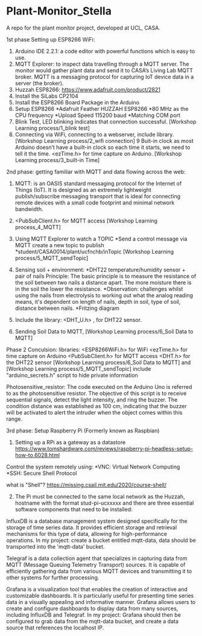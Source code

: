 # Plant-Monitor_Stella
A repo for the plant monitor project, developed at UCL, CASA.


1st phase Setting up ESP8266 WiFi: 
1.	Arduino IDE 2.2.1:  a code editor with powerful functions which is easy to use.
2.	MQTT Explorer:  to inspect data travelling through a MQTT server. The monitor would gather plant data and send it to CASA’s Living Lab MQTT broker. MQTT is a messaging protocol for capturing IoT device data in a server (the broker).
3.	Huzzah ESP8266: https://www.adafruit.com/product/2821
4. Install the SiLabs CP2104
5. Install the ESP8266 Board Package in the Arduino
6. Setup ESP8266
*Adafruit Feather HUZZAH ESP8266
*80 MHz as the CPU frequency
*Upload Speed 115200 baud
*Matching COM port
7. Blink Test, LED blinking indicates that connection successful. [Workshop Learning process/1_blink test]
8. Connecting via WiFi, connecting to a webserver, include <ESP8266WiFi> library.[Workshop Learning process/2_wifi connection]
9 Buit-in clock as most Arduino doesn’t have a built-in clock so each time it starts, we need to tell it the time. <ezTime.h> for time capture on Arduino. [Workshop Learning process/3_built-in Time]
 
2nd phase: getting familiar with MQTT and data flowing across the web:

1. MQTT: is an OASIS standard messaging protocol for the Internet of Things (IoT). It is designed as an extremely lightweight publish/subscribe messaging transport that is ideal for connecting remote devices with a small code footprint and minimal network bandwidth.
2. <PubSubClient.h> for MQTT access [Workshop Learning process_4_MQTT]
3. Using MQTT Explorer to watch a TOPIC
  *Send a control message via MQTT create a new topic to publish
  *student/CASA0014/plant/ucfnchb/inTopic [Workshop Learning process/5_MQTT_sendTopic]

4. Sensing soil + environment: 
  *DHT22 temperature/humidity sensor + pair of nails 
Principle: The basic principle is to measure the resistance of the soil between two nails a distance apart. The more moisture there is in the soil the lower the resistance.
  *Observation: challenges whilst using the nails from electrolysis to working out what the analog reading means, it's dependent on length of nails, depth in soil, type of soil, distance between nails.
  *Fritzing diagram
5. Include the library: <DHT_U.h> , for DHT22 sensor.
6. Sending Soil Data to MQTT, [Workshop Learning process/6_Soil Data to MQTT]

Phase 2 Conculsion:
libraries: 
<ESP8266WiFi.h> for WiFi
<ezTime.h> for time capture on Arduino
<PubSubClient.h> for MQTT access
<DHT.h> for the DHT22 sensor
[Workshop Learning process/6_Soil Data to MQTT] and [Workshop Learning process/5_MQTT_sendTopic] include "arduino_secrets.h" script to hide private information


Photosensitive_resistor: 
The code executed on the Arduino Uno is referred to as the photosensitive resistor. The objective of this script is to receive sequential signals, detect the light intensity, and ring the buzzer. The condition distance was established as 100 cm, indicating that the buzzer will be activated to alert the intruder when the object comes within this range.


3rd phase: Setup Raspberry Pi (Formerly known as Raspbian)
1.	Setting up a RPi as a gateway as a datastore
https://www.tomshardware.com/reviews/raspberry-pi-headless-setup-how-to,6028.html

Control the system remotely using:
*VNC: Virtual Network Computing
*SSH: Secure Shell Protocol

what is "Shell"? https://missing.csail.mit.edu/2020/course-shell/

2.	The Pi must be connected to the same local network as the Huzzah, hostname with the format stud-pi-ucxxxxx and there are three essential software components that need to be installed:

InfluxDB is a database management system designed specifically for the storage of time series data. It provides efficient storage and retrieval mechanisms for this type of data, allowing for high-performance operations. In my project: create a bucket entitled mqtt-data, data should be transported into the 'mqtt-data' bucket.

Telegraf is a data collection agent that specializes in capturing data from MQTT (Message Queuing Telemetry Transport) sources. It is capable of efficiently gathering data from various MQTT devices and transmitting it to other systems for further processing.
 
Grafana is a visualization tool that enables the creation of interactive and customizable dashboards. It is particularly useful for presenting time series data in a visually appealing and informative manner. Grafana allows users to create and configure dashboards to display data from many sources, including InfluxDB and Telegraf. In my project: Grafana should then be configured to grab data from the mqtt-data bucket, and create a data source that references the localhost IP.
